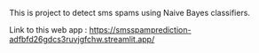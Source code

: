 This is project to detect sms spams using Naive Bayes classifiers.

Link to this web app : https://smsspamprediction-adfbfd26gdcs3ruvjgfchw.streamlit.app/
